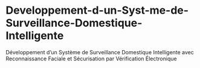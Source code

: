 # Developpement-d-un-Syst-me-de-Surveillance-Domestique-Intelligente
Développement d’un Système de Surveillance Domestique Intelligente avec Reconnaissance Faciale et Sécurisation par Vérification Électronique
